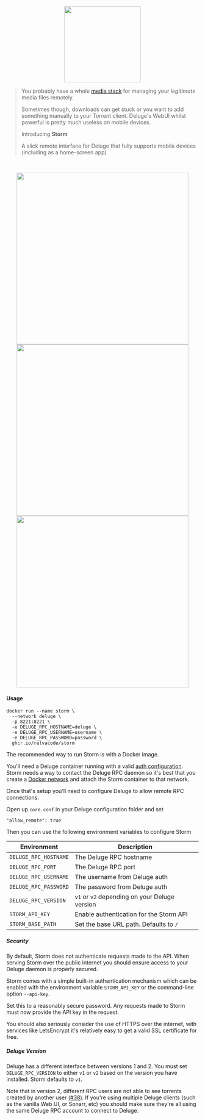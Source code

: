 
<p align="middle"><img src="frontend/src/assets/logo.svg" height="200"/></p>


> You probably have a whole [media stack](https://github.com/relvacode/mediastack) for managing your _legitimate_ media files remotely.
>
> Sometimes though, downloads can get stuck or you want to add something manually to your Torrent client. Deluge's WebUI whilst powerful is pretty much useless on mobile devices.
>
> Introducing __Storm__
>
> A slick remote interface for Deluge that fully supports mobile devices (including as a home-screen app)

&nbsp;

<p float="left" align="middle">
<img src="_docs/example-torrent-view.jpg" height="450"/>
<img src="_docs/example-add-torrent-menu.jpg" height="450"/>
<img src="_docs/example-filter-state.jpg" height="450"/>
</p>

#### Usage

```
docker run --name storm \
  --network deluge \
  -p 8221:8221 \
  -e DELUGE_RPC_HOSTNAME=deluge \
  -e DELUGE_RPC_USERNAME=username \
  -e DELUGE_RPC_PASSWORD=password \
  ghcr.io/relvacode/storm
```


The recommended way to run Storm is with a Docker image. 

You'll need a Deluge container running with a valid [auth configuration](https://dev.deluge-torrent.org/wiki/UserGuide/Authentication). 
Storm needs a way to contact the Deluge RPC daemon so it's best that you create a [Docker network](https://docs.docker.com/engine/tutorials/networkingcontainers/) and attach the Storm container to that network.

Once that's setup you'll need to configure Deluge to allow remote RPC connections:

Open up `core.conf` in your Deluge configuration folder and set

```
"allow_remote": true
```

Then you can use the following environment variables to configure Storm

| Environment | Description |
| ----------- | ----------- |
| `DELUGE_RPC_HOSTNAME` | The Deluge RPC hostname |
| `DELUGE_RPC_PORT` | The Deluge RPC port |
| `DELUGE_RPC_USERNAME` | The username from Deluge auth |
| `DELUGE_RPC_PASSWORD` | The password from Deluge auth |
| `DELUGE_RPC_VERSION` | `v1` or `v2` depending on your Deluge version |
| `STORM_API_KEY` | Enable authentication for the Storm API |
| `STORM_BASE_PATH` | Set the base URL path. Defaults to `/` |

##### Security

By default, Storm does not authenticate requests made to the API. When serving Storm over the public internet you should ensure access to your Deluge daemon is properly secured.

Storm comes with a simple built-in authentication mechanism which can be enabled with the environment variable `STORM_API_KEY` or the command-line option `--api-key`.

Set this to a reasonably secure password. Any requests made to Storm must now provide the API key in the request.

You should also seriously consider the use of HTTPS over the internet, with services like LetsEncrypt it's relatively easy to get a valid SSL certificate for free.

##### Deluge Version

Deluge has a different interface between versions 1 and 2. You must set `DELUGE_RPC_VERSION` to either `v1` or `v2` based on the version you have installed. Storm defaults to `v1`.

Note that in version 2, different RPC users are not able to see torrents created by another user [(#38)](https://github.com/relvacode/storm/issues/38). If you're using multiple Deluge clients (such as the vanilla Web UI, or Sonarr, etc) you should make sure they're all using the same Deluge RPC account to connect to Deluge.
